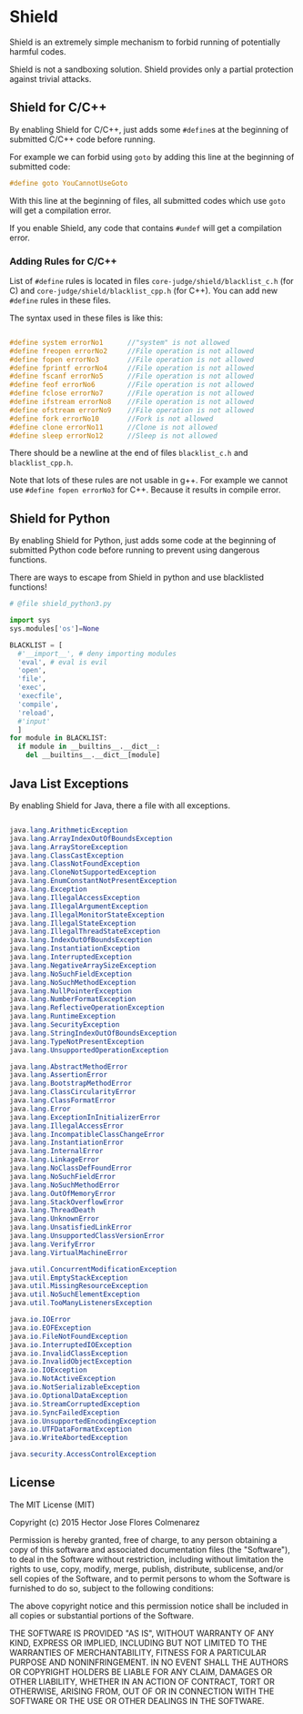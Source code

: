 # Shield

Shield is an extremely simple mechanism to forbid running of potentially harmful codes.

Shield is not a sandboxing solution. Shield provides only a partial protection against trivial attacks. 

## Shield for C/C++

By enabling Shield for C/C++, just adds some `#define`s at the beginning of submitted C/C++ code before running.

For example we can forbid using `goto` by adding this line at the beginning of submitted code:

```c
#define goto YouCannotUseGoto
```

With this line at the beginning of files, all submitted codes which use `goto` will get a compilation error.

If you enable Shield, any code that contains `#undef` will get a compilation error.

### Adding Rules for C/C++

List of `#define` rules is located in files `core-judge/shield/blacklist_c.h` (for C) and `core-judge/shield/blacklist_cpp.h` (for C++). You can add new `#define` rules in these files. 

The syntax used in these files is like this:

```c

#define system errorNo1      //"system" is not allowed
#define freopen errorNo2     //File operation is not allowed
#define fopen errorNo3       //File operation is not allowed
#define fprintf errorNo4     //File operation is not allowed
#define fscanf errorNo5      //File operation is not allowed
#define feof errorNo6        //File operation is not allowed
#define fclose errorNo7      //File operation is not allowed
#define ifstream errorNo8    //File operation is not allowed
#define ofstream errorNo9    //File operation is not allowed
#define fork errorNo10       //Fork is not allowed
#define clone errorNo11      //Clone is not allowed
#define sleep errorNo12      //Sleep is not allowed
```

There should be a newline at the end of files `blacklist_c.h` and `blacklist_cpp.h`.

Note that lots of these rules are not usable in g++. For example we cannot use `#define fopen errorNo3` for C++. Because it results in compile error.

## Shield for Python

By enabling Shield for Python, just adds some code at the beginning of submitted Python code before running to prevent using dangerous functions.

There are ways to escape from Shield in python and use blacklisted functions!

```python
# @file shield_python3.py

import sys
sys.modules['os']=None

BLACKLIST = [
  #'__import__', # deny importing modules
  'eval', # eval is evil
  'open',
  'file',
  'exec',
  'execfile',
  'compile',
  'reload',
  #'input'
  ]
for module in BLACKLIST:
  if module in __builtins__.__dict__:
    del __builtins__.__dict__[module]
```


## Java List Exceptions

By enabling Shield for Java, there a file with all exceptions.

```Java

java.lang.ArithmeticException
java.lang.ArrayIndexOutOfBoundsException
java.lang.ArrayStoreException
java.lang.ClassCastException
java.lang.ClassNotFoundException
java.lang.CloneNotSupportedException
java.lang.EnumConstantNotPresentException
java.lang.Exception
java.lang.IllegalAccessException
java.lang.IllegalArgumentException
java.lang.IllegalMonitorStateException
java.lang.IllegalStateException
java.lang.IllegalThreadStateException
java.lang.IndexOutOfBoundsException
java.lang.InstantiationException
java.lang.InterruptedException
java.lang.NegativeArraySizeException
java.lang.NoSuchFieldException
java.lang.NoSuchMethodException
java.lang.NullPointerException
java.lang.NumberFormatException
java.lang.ReflectiveOperationException
java.lang.RuntimeException
java.lang.SecurityException
java.lang.StringIndexOutOfBoundsException
java.lang.TypeNotPresentException
java.lang.UnsupportedOperationException

java.lang.AbstractMethodError
java.lang.AssertionError
java.lang.BootstrapMethodError
java.lang.ClassCircularityError
java.lang.ClassFormatError
java.lang.Error
java.lang.ExceptionInInitializerError
java.lang.IllegalAccessError
java.lang.IncompatibleClassChangeError
java.lang.InstantiationError
java.lang.InternalError
java.lang.LinkageError
java.lang.NoClassDefFoundError
java.lang.NoSuchFieldError
java.lang.NoSuchMethodError
java.lang.OutOfMemoryError
java.lang.StackOverflowError
java.lang.ThreadDeath
java.lang.UnknownError
java.lang.UnsatisfiedLinkError
java.lang.UnsupportedClassVersionError
java.lang.VerifyError
java.lang.VirtualMachineError

java.util.ConcurrentModificationException
java.util.EmptyStackException
java.util.MissingResourceException
java.util.NoSuchElementException
java.util.TooManyListenersException

java.io.IOError
java.io.EOFException
java.io.FileNotFoundException
java.io.InterruptedIOException
java.io.InvalidClassException
java.io.InvalidObjectException
java.io.IOException
java.io.NotActiveException
java.io.NotSerializableException
java.io.OptionalDataException
java.io.StreamCorruptedException
java.io.SyncFailedException
java.io.UnsupportedEncodingException
java.io.UTFDataFormatException
java.io.WriteAbortedException

java.security.AccessControlException

```

## License

The MIT License (MIT)

Copyright (c) 2015 Hector Jose Flores Colmenarez

Permission is hereby granted, free of charge, to any person obtaining a copy
of this software and associated documentation files (the "Software"), to deal
in the Software without restriction, including without limitation the rights
to use, copy, modify, merge, publish, distribute, sublicense, and/or sell
copies of the Software, and to permit persons to whom the Software is
furnished to do so, subject to the following conditions:

The above copyright notice and this permission notice shall be included in
all copies or substantial portions of the Software.

THE SOFTWARE IS PROVIDED "AS IS", WITHOUT WARRANTY OF ANY KIND, EXPRESS OR
IMPLIED, INCLUDING BUT NOT LIMITED TO THE WARRANTIES OF MERCHANTABILITY,
FITNESS FOR A PARTICULAR PURPOSE AND NONINFRINGEMENT. IN NO EVENT SHALL THE
AUTHORS OR COPYRIGHT HOLDERS BE LIABLE FOR ANY CLAIM, DAMAGES OR OTHER
LIABILITY, WHETHER IN AN ACTION OF CONTRACT, TORT OR OTHERWISE, ARISING FROM,
OUT OF OR IN CONNECTION WITH THE SOFTWARE OR THE USE OR OTHER DEALINGS IN
THE SOFTWARE.